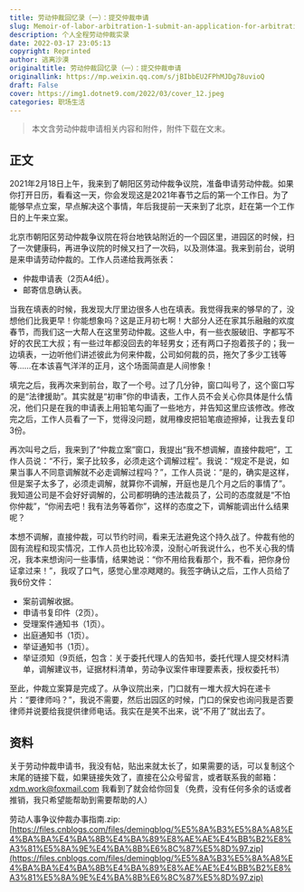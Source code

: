 ```yaml
---
title: 劳动仲裁回忆录（一）：提交仲裁申请
slug: Memoir-of-labor-arbitration-1-submit-an-application-for-arbitration
description: 个人全程劳动仲裁实录
date: 2022-03-17 23:05:13
copyright: Reprinted
author: 逃离沙漠
originaltitle: 劳动仲裁回忆录（一）：提交仲裁申请
originallink: https://mp.weixin.qq.com/s/jBIbbEU2FPhMJDg78uvioQ
draft: False
cover: https://img1.dotnet9.com/2022/03/cover_12.jpeg
categories: 职场生活
---
```


>本文含劳动仲裁申请相关内容和附件，附件下载在文末。

## 正文

2021年2月18日上午，我来到了朝阳区劳动仲裁争议院，准备申请劳动仲裁。如果你打开日历，看看这一天，你会发现这是2021年春节之后的第一个工作日。为了能够早点立案，早点解决这个事情，年后我提前一天来到了北京，赶在第一个工作日的上午来立案。

北京市朝阳区劳动仲裁争议院在将台地铁站附近的一个园区里，进园区的时候，扫了一次健康码，再进争议院的时候又扫了一次码，以及测体温。我来到前台，说明是来申请劳动仲裁的。工作人员递给我两张表：

- 仲裁申请表（2页A4纸）。
- 邮寄信息确认表。

当我在填表的时候，我发现大厅里边很多人也在填表。我觉得我来的够早的了，没想他们比我更早！你能想象吗？这是正月初七啊！大部分人还在家其乐融融的欢度春节，而我们这一大帮人在这里劳动仲裁。这些人中，有一些衣服破旧、字都写不好的农民工大叔；有一些过年都没回去的年轻男女；还有两口子抱着孩子的；我一边填表，一边听他们讲述彼此为何来仲裁，公司如何裁的员，拖欠了多少工钱等等……在本该喜气洋洋的正月，这个场面简直是人间惨象！

填完之后，我再次来到前台，取了一个号。过了几分钟，窗口叫号了，这个窗口写的是“法律援助”。其实就是“初审”你的申请表，工作人员不会关心你具体是什么情况，他们只是在我的申请表上用铅笔勾画了一些地方，并告知这里应该修改。修改完之后，工作人员看了一下，觉得没问题，就用橡皮把铅笔痕迹擦掉，让我去复印3份。

再次叫号之后，我来到了“仲裁立案”窗口，我提出“我不想调解，直接仲裁吧”，工作人员说：“不行，案子比较多，必须走这个调解过程”。我说：“规定不是说，如果当事人不同意调解就不必走调解过程吗？”，工作人员说：“是的，确实是这样，但是案子太多了，必须走调解，就算你不调解，开庭也是几个月之后的事情了”。我知道公司是不会好好调解的，公司都明确的违法裁员了，公司的态度就是“不怕你仲裁”，“你闹去吧！我有法务等着你”，这样的态度之下，调解能调出什么结果呢？

本想不调解，直接仲裁，可以节约时间，看来无法避免这个持久战了。仲裁有他的固有流程和现实情况，工作人员也比较冷漠，没耐心听我说什么，也不关心我的情况，我本来想询问一些事情，结果她说：“你不用给我看那个，我不看，把你身份证拿过来！”，我叹了口气，感觉心里凉飕飕的。我签字确认之后，工作人员给了我6份文件：

- 案前调解收据。
- 申请书复印件（2页）。
- 受理案件通知书（1页）。
- 出庭通知书（1页）。
- 举证通知书（1页）。
- 举证须知（9页纸，包含：关于委托代理人的告知书，委托代理人提交材料清单，调解建议书，证据材料清单，劳动争议案件审理要素表，授权委托书）

至此，仲裁立案算是完成了。从争议院出来，门口就有一堆大叔大妈在递卡片：“要律师吗？”，我说不需要，然后出园区的时候，门口的保安也询问我是否要律师并说要给我提供律师电话。我实在是笑不出来，说“不用了”就出去了。

## 资料

关于劳动仲裁申请书，我没有帖，贴出来就太长了，如果需要的话，可以复制这个末尾的链接下载，如果链接失效了，直接在公众号留言，或者联系我的邮箱：xdm.work@foxmail.com  我看到了就会给你回复（免费，没有任何多余的话或者推销，我只希望能帮助到需要帮助的人）

劳动人事争议仲裁办事指南.zip: [https://files.cnblogs.com/files/demingblog/%E5%8A%B3%E5%8A%A8%E4%BA%BA%E4%BA%8B%E4%BA%89%E8%AE%AE%E4%BB%B2%E8%A3%81%E5%8A%9E%E4%BA%8B%E6%8C%87%E5%8D%97.zip](https://files.cnblogs.com/files/demingblog/%E5%8A%B3%E5%8A%A8%E4%BA%BA%E4%BA%8B%E4%BA%89%E8%AE%AE%E4%BB%B2%E8%A3%81%E5%8A%9E%E4%BA%8B%E6%8C%87%E5%8D%97.zip)